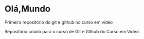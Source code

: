 # Olá,Mundo
Primeiro repositório do git e github no curso em video


Repositório criado para o curso de Git e Github do Curso em Video

